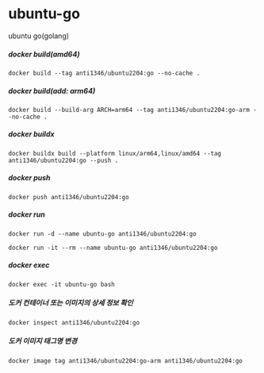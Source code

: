 # ubuntu-go
ubuntu go(golang)

##### docker build(amd64)
```
docker build --tag anti1346/ubuntu2204:go --no-cache .
```
##### docker build(add: arm64)
```
docker build --build-arg ARCH=arm64 --tag anti1346/ubuntu2204:go-arm --no-cache .
```
##### docker buildx
```
docker buildx build --platform linux/arm64,linux/amd64 --tag anti1346/ubuntu2204:go --push .
```
##### docker push
```
docker push anti1346/ubuntu2204:go
```
##### docker run
```
docker run -d --name ubuntu-go anti1346/ubuntu2204:go
```
```
docker run -it --rm --name ubuntu-go anti1346/ubuntu2204:go
```
##### docker exec
```
docker exec -it ubuntu-go bash
```
##### 도커 컨테이너 또는 이미지의 상세 정보 확인
```
docker inspect anti1346/ubuntu2204:go
```
##### 도커 이미지 태그명 변경
```
docker image tag anti1346/ubuntu2204:go-arm anti1346/ubuntu2204:go
```




<!-- 
## docker-ubuntu-go(ssh server)
#### docker-compose build
```
docker-compose build --no-cache
```
```
docker-compose up -d; docker-compose ps; docker-compose logs -f
```
```
docker-compose up --build -d; docker-compose ps; docker-compose logs -f
```
```
docker-compose exec ssh-server bash
```
###### docker container ip
```
docker inspect --format='{{range .NetworkSettings.Networks}}{{.IPAddress}}{{end}}' ubuntu-go
```
#### ssh access info
ubuntu / ubuntu -->



<!-- # ubuntu2204

## ubuntu
#### docker build
```
docker build --tag anti1346/ubuntu2204:go --no-cache .
```
```
docker build --tag anti1346/ubuntu2204:go --build-arg SSH_USER=ubuntu --build-arg SSH_PASSWORD=ubuntu --no-cache .
```
##### docker push
```
docker push anti1346/ubuntu2204:go
```
##### docker run
```
docker run -it --rm --name ubuntu-go anti1346/ubuntu2204:go
```
#### docker-compose build
(or)
```
docker-compose build --no-cache
```
```
docker-compose up -d; docker-compose ps; docker-compose logs -f
```
```
docker-compose up --build -d; docker-compose ps; docker-compose logs -f
```
```
docker-compose exec ubuntu-go bash
```
###### docker container ip
```
docker inspect --format='{{range .NetworkSettings.Networks}}{{.IPAddress}}{{end}}' ubuntu
```
#### ssh access info
ubuntu / ubuntu -->
